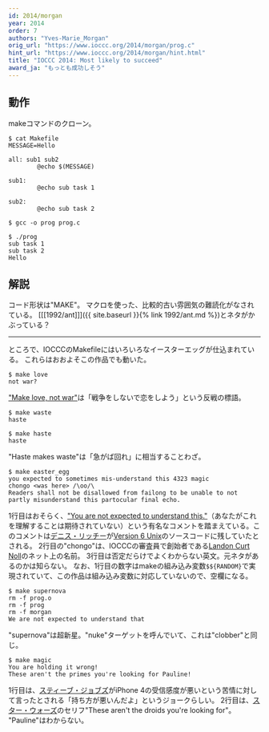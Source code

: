 ```yaml
---
id: 2014/morgan
year: 2014
order: 7
authors: "Yves-Marie_Morgan"
orig_url: "https://www.ioccc.org/2014/morgan/prog.c"
hint_url: "https://www.ioccc.org/2014/morgan/hint.html"
title: "IOCCC 2014: Most likely to succeed"
award_ja: "もっとも成功しそう"
---
```


## 動作

makeコマンドのクローン。

```
$ cat Makefile
MESSAGE=Hello

all: sub1 sub2
        @echo $(MESSAGE)

sub1:
        @echo sub task 1

sub2:
        @echo sub task 2

$ gcc -o prog prog.c

$ ./prog
sub task 1
sub task 2
Hello
```

## 解説

コード形状は"MAKE"。
マクロを使った、比較的古い雰囲気の難読化がなされている。
[[[1992/ant]]]({{ site.baseurl }}{% link 1992/ant.md %})とネタがかぶっている？

---

ところで、IOCCCのMakefileにはいろいろなイースターエッグが仕込まれている。
これらはおおよそこの作品でも動いた。

```
$ make love
not war?
```

["Make love, not war"](https://ja.wikipedia.org/wiki/%E6%88%A6%E4%BA%89%E3%82%92%E3%81%97%E3%81%AA%E3%81%84%E3%81%A7%E6%81%8B%E3%82%92%E3%81%97%E3%82%88%E3%81%86)は「戦争をしないで恋をしよう」という反戦の標語。

```
$ make waste
haste

$ make haste
haste
```

"Haste makes waste"は「急がば回れ」に相当することわざ。

```
$ make easter_egg
you expected to sometimes mis-understand this 4323 magic
chongo <was here> /\oo/\
Readers shall not be disallowed from failong to be unable to not partly misunderstand this partocular final echo.
```

1行目はおそらく、["You are not expected to understand this."](https://en.wikipedia.org/wiki/Lions%27_Commentary_on_UNIX_6th_Edition,_with_Source_Code#%22You_are_not_expected_to_understand_this%22)（あなたがこれを理解することは期待されていない）という有名なコメントを踏まえている。このコメントは[デニス・リッチー](https://ja.wikipedia.org/wiki/%E3%83%87%E3%83%8B%E3%82%B9%E3%83%BB%E3%83%AA%E3%83%83%E3%83%81%E3%83%BC)が[Version 6 Unix](https://ja.wikipedia.org/wiki/Version_6_Unix)のソースコードに残していたとされる。
2行目の"chongo"は、IOCCCの審査員で創始者である[Landon Curt Noll](https://en.wikipedia.org/wiki/Landon_Curt_Noll)のネット上の名前。
3行目は否定だらけでよくわからない英文。元ネタがあるのかは知らない。
なお、1行目の数字はmakeの組み込み変数`$${RANDOM}`で実現されていて、この作品は組み込み変数に対応していないので、空欄になる。

```
$ make supernova
rm -f prog.o
rm -f prog
rm -f morgan
We are not expected to understand that
```

"supernova"は超新星。"nuke"ターゲットを呼んでいて、これは"clobber"と同じ。

```
$ make magic
You are holding it wrong!
These aren't the primes you're looking for Pauline!
```

1行目は、[スティーブ・ジョブズ](https://ja.wikipedia.org/wiki/%E3%82%B9%E3%83%86%E3%82%A3%E3%83%BC%E3%83%96%E3%83%BB%E3%82%B8%E3%83%A7%E3%83%96%E3%82%BA)がiPhone 4の受信感度が悪いという苦情に対して言ったとされる「持ち方が悪いんだよ」というジョークらしい。
2行目は、[スター・ウォーズ](https://ja.wikipedia.org/wiki/%E3%82%B9%E3%82%BF%E3%83%BC%E3%83%BB%E3%82%A6%E3%82%A9%E3%83%BC%E3%82%BA%E3%82%B7%E3%83%AA%E3%83%BC%E3%82%BA)のセリフ"These aren't the droids you're looking for"。
"Pauline"はわからない。
